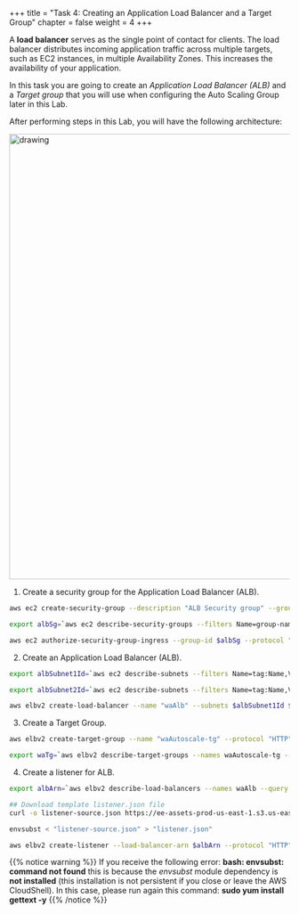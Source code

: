 +++ 
title = "Task 4: Creating an Application Load Balancer and a Target Group"
chapter = false 
weight = 4 
+++

A **load balancer** serves as the single point of contact for clients. The load balancer distributes incoming application traffic across multiple targets, such as EC2 instances, in multiple Availability Zones. This increases the availability of your application. 

In this task you are going to create an *Application Load Balancer (ALB)* and a *Target group* that you will use when configuring the Auto Scaling Group later in this Lab. 

After performing steps in this Lab, you will have the following architecture:

<img src="../images/lab2-task4.png" alt="drawing" width="800"/>

1. Create a security group for the Application Load Balancer (ALB).

```sh
aws ec2 create-security-group --description "ALB Security group" --group-name "wa-alb-sg" --vpc-id $VPC

export albSg=`aws ec2 describe-security-groups --filters Name=group-name,Values=wa-alb-sg --query 'SecurityGroups[*].GroupId' --output text --region us-west-2` && echo albSg=$albSg >> ~/.bashrc

aws ec2 authorize-security-group-ingress --group-id $albSg --protocol "tcp" --port "80" --cidr "0.0.0.0/0"
```

2. Create an Application Load Balancer (ALB).

```sh
export albSubnet1Id=`aws ec2 describe-subnets --filters Name=tag:Name,Values=wa-public-subnet-1 --query 'Subnets[*].SubnetId' --output text --region us-west-2` && echo albSubnet1Id=$albSubnet1Id >> ~/.bashrc

export albSubnet2Id=`aws ec2 describe-subnets --filters Name=tag:Name,Values=wa-public-subnet-2 --query 'Subnets[*].SubnetId' --output text --region us-west-2` && echo albSubnet2Id=$albSubnet2Id >> ~/.bashrc

aws elbv2 create-load-balancer --name "waAlb" --subnets $albSubnet1Id $albSubnet2Id --security-groups $albSg --type "application"
```

3. Create a Target Group.

```sh
aws elbv2 create-target-group --name "waAutoscale-tg" --protocol "HTTP" --port 80 --vpc-id $VPC --target-type "instance"

export waTg=`aws elbv2 describe-target-groups --names waAutoscale-tg --query 'TargetGroups[*].TargetGroupArn' --output text --region us-west-2` && echo waTg=$waTg >> ~/.bashrc
```

4. Create a listener for ALB.

```sh
export albArn=`aws elbv2 describe-load-balancers --names waAlb --query 'LoadBalancers[*].LoadBalancerArn' --output text --region us-west-2` && echo albArn=$albArn >> ~/.bashrc

## Download template listener.json file
curl -o listener-source.json https://ee-assets-prod-us-east-1.s3.us-east-1.amazonaws.com/modules/6cfbb89d4a74400082ad348b4ec61df1/v1/listener-source.json

envsubst < "listener-source.json" > "listener.json"

aws elbv2 create-listener --load-balancer-arn $albArn --protocol "HTTP" --port 80 --default-actions file://listener.json 
```

{{% notice warning %}}
If you receive the following error: **bash: envsubst: command not found** this is because the *envsubst* module dependency is **not installed** (this installation is not persistent if you close or leave the AWS CloudShell). In this case, please run again this command: **sudo yum install gettext -y**
{{% /notice %}}
